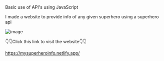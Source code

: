 Basic use of API's using JavaScript 


I made a website to provide info of any given superhero using a superhero api

![image](https://github.com/ray-pasino/superhero-app/assets/115047105/c5506223-7bf8-43c9-af7b-b07cf640f512)

👇️👇️Click this link to visit the website👇️👇


https://mysuperheroinfo.netlify.app/

